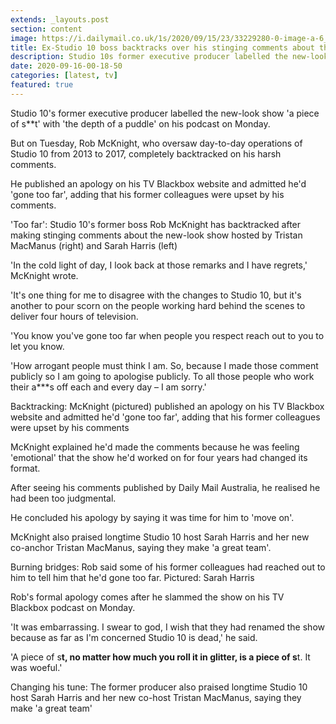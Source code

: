 ```yaml
---
extends: _layouts.post
section: content
image: https://i.dailymail.co.uk/1s/2020/09/15/23/33229280-0-image-a-6_1600209942760.jpg 
title: Ex-Studio 10 boss backtracks over his stinging comments about the show 
description: Studio 10s former executive producer labelled the new-look show a piece of st with the depth of a puddle on his podcast on Monday. 
date: 2020-09-16-00-18-50 
categories: [latest, tv] 
featured: true 
--- 
```

Studio 10's former executive producer labelled the new-look show 'a piece of s**t' with 'the depth of a puddle' on his podcast on Monday.

But on Tuesday, Rob McKnight, who oversaw day-to-day operations of Studio 10 from 2013 to 2017, completely backtracked on his harsh comments.

He published an apology on his TV Blackbox website and admitted he'd 'gone too far', adding that his former colleagues were upset by his comments.

'Too far': Studio 10's former boss Rob McKnight has backtracked after making stinging comments about the new-look show hosted by Tristan MacManus (right) and Sarah Harris (left)

'In the cold light of day, I look back at those remarks and I have regrets,' McKnight wrote. 

'It's one thing for me to disagree with the changes to Studio 10, but it's another to pour scorn on the people working hard behind the scenes to deliver four hours of television.

'You know you've gone too far when people you respect reach out to you to let you know.

'How arrogant people must think I am. So, because I made those comment publicly so I am going to apologise publicly. To all those people who work their a***s off each and every day – I am sorry.' 

Backtracking: McKnight (pictured) published an apology on his TV Blackbox website and admitted he'd 'gone too far', adding that his former colleagues were upset by his comments

McKnight explained he'd made the comments because he was feeling 'emotional' that the show he'd worked on for four years had changed its format.

After seeing his comments published by Daily Mail Australia, he realised he had been too judgmental. 

He concluded his apology by saying it was time for him to 'move on'. 

McKnight also praised longtime Studio 10 host Sarah Harris and her new co-anchor Tristan MacManus, saying they make 'a great team'. 

Burning bridges: Rob said some of his former colleagues had reached out to him to tell him that he'd gone too far. Pictured: Sarah Harris

Rob's formal apology comes after he slammed the show on his TV Blackbox podcast on Monday.

'It was embarrassing. I swear to god, I wish that they had renamed the show because as far as I'm concerned Studio 10 is dead,' he said.  

'A piece of s**t, no matter how much you roll it in glitter, is a piece of s**t. It was woeful.'

Changing his tune: The former producer also praised longtime Studio 10 host Sarah Harris and her new co-host Tristan MacManus, saying they make 'a great team'

